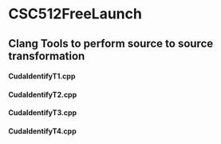 # CSC512FreeLaunch

## Clang Tools to perform source to source transformation
#### CudaIdentifyT1.cpp
#### CudaIdentifyT2.cpp
#### CudaIdentifyT3.cpp
#### CudaIdentifyT4.cpp
